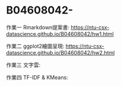 # B04608042-
作業一 Rmarkdown提案書:
https://ntu-csx-datascience.github.io/B04608042/hw1.html

作業二 ggplot2繪圖呈現:
https://ntu-csx-datascience.github.io/B04608042/hw2.html

作業三 文字雲:

作業四 TF-IDF & KMeans:
